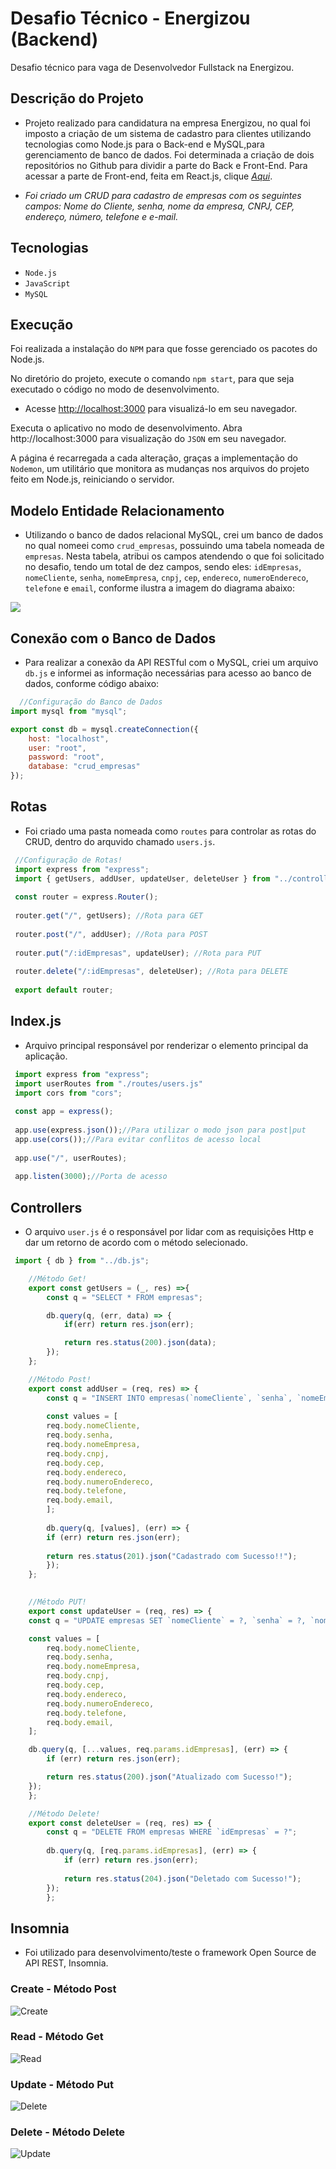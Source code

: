 # Desafio Técnico - Energizou (Backend)
Desafio técnico para vaga de Desenvolvedor Fullstack na Energizou.

## Descrição do Projeto

- Projeto realizado para candidatura na empresa Energizou, no qual foi imposto a criação de um sistema de cadastro para clientes utilizando tecnologias como Node.js para o Back-end e MySQL,para gerenciamento de banco de dados. Foi determinada a criação de dois repositórios no Github para dividir a parte do Back e Front-End. Para acessar a parte de Front-end, feita em React.js, clique [*Aqui*](https://github.com/FMTSL/Desafio-Tecnico-Energizou-Frontend).

- *Foi criado um CRUD para cadastro de empresas com os seguintes campos: Nome do Cliente, senha, nome da empresa, CNPJ, CEP, endereço, número, telefone e e-mail.*

## Tecnologias

- `Node.js`
- `JavaScript`
- `MySQL`

## Execução

Foi realizada a instalação do `NPM` para que fosse gerenciado os pacotes do Node.js. 

No diretório do projeto, execute o comando `npm start`, para que seja executado o código no modo de desenvolvimento.
- Acesse [http://localhost:3000](http://localhost:3000) para visualizá-lo em seu navegador.

Executa o aplicativo no modo de desenvolvimento.
Abra http://localhost:3000 para visualização do `JSON` em seu navegador.

A página é recarregada a cada alteração, graças a implementação do `Nodemon`, um utilitário que monitora as mudanças nos arquivos do projeto feito em Node.js, reiniciando o servidor. 

## Modelo Entidade Relacionamento

- Utilizando o banco de dados relacional MySQL, crei um banco de dados no qual nomeei como `crud_empresas`, possuindo uma tabela nomeada de `empresas`. Nesta tabela, atribui os campos atendendo o que foi solicitado no desafio, tendo um total de dez campos, sendo eles: `idEmpresas`, `nomeCliente`, `senha`, `nomeEmpresa`, `cnpj`, `cep`, `endereco`, `numeroEndereco`, `telefone` e `email`, conforme ilustra a imagem do diagrama abaixo:

 <img src="https://user-images.githubusercontent.com/88333095/280485441-bab5266e-cbc7-4f43-b155-231908fe9f70.png"/>

 ## Conexão com o Banco de Dados

 - Para realizar a conexão da API RESTful com o MySQL, criei um arquivo `db.js` e informei as informação necessárias para acesso ao banco de dados, conforme código abaixo:
 
```javascript
  //Configuração do Banco de Dados
import mysql from "mysql";

export const db = mysql.createConnection({
    host: "localhost",
    user: "root",
    password: "root",
    database: "crud_empresas"
});
```
## Rotas

- Foi criado uma pasta nomeada como `routes` para controlar as rotas do CRUD, dentro do arquvido chamado `users.js`.

```javascript
 //Configuração de Rotas!
 import express from "express";
 import { getUsers, addUser, updateUser, deleteUser } from "../controllers/user.js";
 
 const router = express.Router();
 
 router.get("/", getUsers); //Rota para GET
 
 router.post("/", addUser); //Rota para POST
 
 router.put("/:idEmpresas", updateUser); //Rota para PUT
 
 router.delete("/:idEmpresas", deleteUser); //Rota para DELETE
 
 export default router; 
```

## Index.js

- Arquivo principal responsável por renderizar o elemento principal da aplicação.

```javascript
 import express from "express";
 import userRoutes from "./routes/users.js"
 import cors from "cors";
 
 const app = express();
 
 app.use(express.json());//Para utilizar o modo json para post|put
 app.use(cors());//Para evitar conflitos de acesso local
 
 app.use("/", userRoutes);
 
 app.listen(3000);//Porta de acesso
```

## Controllers

- O arquivo `user.js` é o responsável por lidar com as requisições Http e dar um retorno de acordo com o método selecionado.

```javascript
 import { db } from "../db.js";

    //Método Get!
    export const getUsers = (_, res) =>{
        const q = "SELECT * FROM empresas";

        db.query(q, (err, data) => {
            if(err) return res.json(err);

            return res.status(200).json(data);
        });
    };

    //Método Post!
    export const addUser = (req, res) => {
        const q = "INSERT INTO empresas(`nomeCliente`, `senha`, `nomeEmpresa`, `cnpj`, `cep`, `endereco`, `numeroEndereco`, `telefone`, `email` ) VALUES(?)";
    
        const values = [
        req.body.nomeCliente,
        req.body.senha,
        req.body.nomeEmpresa,
        req.body.cnpj,
        req.body.cep,
        req.body.endereco,
        req.body.numeroEndereco,
        req.body.telefone,
        req.body.email,
        ];
    
        db.query(q, [values], (err) => {
        if (err) return res.json(err);
    
        return res.status(201).json("Cadastrado com Sucesso!!");
        });
    };
  

    //Método PUT!
    export const updateUser = (req, res) => {
    const q = "UPDATE empresas SET `nomeCliente` = ?, `senha` = ?, `nomeEmpresa` = ?, `cnpj` = ?, `cep` = ?, `endereco` = ?, `numeroEndereco` = ?, `telefone` = ?, `email` = ? WHERE `idEmpresas` = ?";

    const values = [
        req.body.nomeCliente,
        req.body.senha,
        req.body.nomeEmpresa,
        req.body.cnpj,
        req.body.cep,
        req.body.endereco,
        req.body.numeroEndereco,
        req.body.telefone,
        req.body.email,
    ];

    db.query(q, [...values, req.params.idEmpresas], (err) => {
        if (err) return res.json(err);

        return res.status(200).json("Atualizado com Sucesso!");
    });
    };

    //Método Delete!
    export const deleteUser = (req, res) => {
        const q = "DELETE FROM empresas WHERE `idEmpresas` = ?";
        
        db.query(q, [req.params.idEmpresas], (err) => {
            if (err) return res.json(err);
        
            return res.status(204).json("Deletado com Sucesso!");
        });
        };
```

## Insomnia

- Foi utilizado para desenvolvimento/teste o framework Open Source de API REST, Insomnia.

### Create - Método Post

![Create](https://github.com/FMTSL/Desafio-Tecnico-Energizou-Backend/assets/88333095/7438313c-c528-40d5-af08-3cad7b570396)

### Read - Método Get

![Read](https://github.com/FMTSL/Desafio-Tecnico-Energizou-Backend/assets/88333095/25912495-4590-4ee3-970a-52d71ef90fd6)

### Update - Método Put

![Delete](https://github.com/FMTSL/Desafio-Tecnico-Energizou-Backend/assets/88333095/1ec3e4f0-af3d-495c-a66b-617a25e62507)

### Delete - Método Delete

![Update](https://github.com/FMTSL/Desafio-Tecnico-Energizou-Backend/assets/88333095/06150664-f8e2-4870-8fa9-a0dd5fb5a037)
